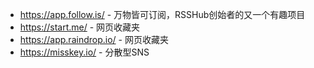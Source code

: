 - https://app.follow.is/ - 万物皆可订阅，RSSHub创始者的又一个有趣项目
- https://start.me/ - 网页收藏夹
- https://app.raindrop.io/ - 网页收藏夹
- https://misskey.io/ - 分散型SNS
